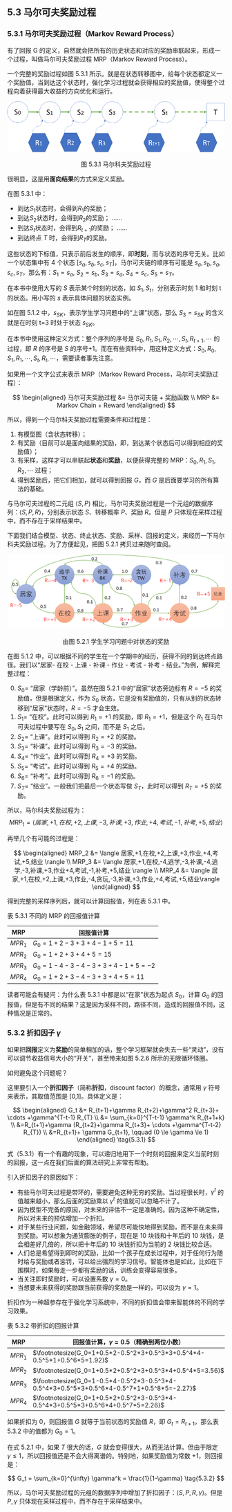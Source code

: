 
## 5.3 马尔可夫奖励过程

### 5.3.1 马尔可夫奖励过程（Markov Reward Process）

有了回报 G 的定义，自然就会把所有的历史状态和对应的奖励串联起来，形成一个过程，叫做马尔可夫奖励过程 MRP（Markov Reward Process）。

一个完整的奖励过程如图 5.3.1 所示。就是在状态转移图中，给每个状态都定义一个奖励值，当到达这个状态时，强化学习过程就会获得相应的奖励值，使得整个过程向着获得最大收益的方向优化和运行。

<center>
<img src="./img/MRP.png">

图 5.3.1 马尔科夫奖励过程
</center>

很明显，这是用**面向结果**的方式来定义奖励。

在图 5.3.1 中：
- 到达$S_1$状态时，会得到$R_1$的奖励；
- 到达$S_2$状态时，会得到$R_2$的奖励；
......
- 到达$S_t$状态时，会得到$R_{t+1}$的奖励；
......
- 到达终点 $T$ 时，会得到$R_{T}$的奖励。

这些状态的下标值，只表示前后发生的顺序，即**时刻**，而与状态的序号无关。比如一个状态集中有 4 个状态 $[s_a,s_b,s_c,s_T]$，马尔可夫链的顺序有可能是 $s_a,s_b,s_a,s_c,s_T$，那么有：$S_1=s_a,\ S_2=s_b,\ S_3=s_a,\ S_4=s_c,\ S_5=s_T$。

在本书中使用大写的 $S$ 表示某个时刻的状态，如 $S_1,S_t$，分别表示时刻 1 和时刻 t 的状态。用小写的 $s$ 表示具体问题的状态实例。

如在图 5.1.2 中，$s_{SK}$，表示学生学习问题中的“上课”状态，那么 $S_3=s_{SK}$ 的含义就是在时刻 t=3 时处于状态 $s_{SK}$。

在本书中使用这种定义方式：整个序列的序号是 $S_0,R_1,S_1,R_2,\cdots,S_t,R_{t+1},\cdots$ 的过程，即 $R$ 的序号是 $S$ 的序号+1。而在有些资料中，用这种定义方式：$S_0,R_0,S_1,R_1,\cdots,S_t,R_{t},\cdots$，需要读者事先注意。

如果用一个文字公式来表示 MRP（Markov Reward Process，马尔可夫奖励过程）：

$$
\begin{aligned}
马尔可夫奖励过程 &= 马尔可夫链 + 奖励函数
\\
MRP &= Markov Chain + Reward
\end{aligned}
$$

所以，得到一个马尔科夫奖励过程需要条件和过程是：
1. 有模型图（含状态转移）；
2. 有奖励（目前可以是面向结果的奖励，即，到达某个状态后可以得到相应的奖励值）；
3. 有采样，这样才可以串联起**状态**和**奖励**，以便获得完整的 MRP：$S_0,R_1,S_1,R_2,\cdots$ 过程；
4. 得到奖励后，把它们相加，就可以得到回报 $G$，而 $G$ 是后面要学习的所有算法的基础。

与马尔可夫过程的二元组 $\langle S,P \rangle$ 相比，马尔可夫奖励过程是一个元组的数据序列：$\langle S,P,R \rangle$，分别表示状态 $S$、转移概率 $P$、奖励 $R$。但是 $P$ 只体现在采样过程中，而不存在于采样结果中。

下面我们结合模型、状态、终止状态、奖励、采样、回报的定义，来经历一下马尔科夫奖励过程。为了方便起见，把图 5.2.1 拷贝过来随时查阅。

<center>
<img src="./img/Student-Reward.png">

由图 5.2.1 学生学习问题中对状态的奖励
</center>

在图 5.1.2 中，可以根据不同的学生在一个学期中的经历，获得不同的到达终点路径。我们以“居家- 在校 - 上课 - 补课 - 作业 - 考试 - 补考 - 结业。”为例，解释完整过程：

0. $S_0=$ “居家（学龄前）”。虽然在图 5.2.1 中的“居家”状态旁边标有 $R=-5$ 的奖励值，但是根据定义，作为 $S_0$ 状态，它是没有奖励值的，只有从别的状态转移到“居家”状态时，$R=-5$ 才会生效。
1. $S_1=$ “在校”。此时可以得到 $R_1=+1$ 的奖励，即 $R_1=+1$，但是这个 $R_1$ 在马尔可夫过程中要写在 $S_0,S_1$ 之间，而不是 $S_1$ 之后。
2. $S_2=$ “上课”。此时可以得到 $R_2=+2$ 的奖励。
3. $S_3=$ “补课”。此时可以得到 $R_3=-3$ 的奖励。
4. $S_4=$ “作业”。此时可以得到 $R_4=+3$ 的奖励。
5. $S_5=$ “考试”。此时可以得到 $R_5=+4$ 的奖励。
6. $S_6=$ “补考”。此时可以得到 $R_6=-1$ 的奖励。
7. $S_T=$ “结业”。一般我们把最后一个状态写做 $S_T$，此时可以得到 $R_T=+5$ 的奖励。

所以，马尔科夫奖励过程为：
$$
MRP_1 = \langle 居家,+1,在校,+2,上课,-3,补课,+3,作业,+4,考试,-1,补考,+5,结业 \rangle
$$

再举几个有可能的过程是：

$$
\begin{aligned}
MRP_2 &= \langle 居家,+1,在校,+2,上课,+3,作业,+4,考试,+5,结业 \rangle
\\
MRP_3 &= \langle 居家,+1,在校,-4,逃学,-3,补课,-4,逃学,-3,补课,+3,作业+4,考试,-1,补考,+5,结业 \rangle
\\
MRP_4 &= \langle 居家,+1,在校,+2,上课,+3,作业,-4,贪玩,-3,补课,+3,作业,+4,考试,+5,结业\rangle
\end{aligned}
$$

得到完整的采样序列后，就可以计算回报值，列在表 5.3.1 中。

表 5.3.1 不同的 MRP 的回报值计算

|MRP|回报值计算|
|-|-|
|$MPR_1$|$G_0=1+2-3+3+4-1+5=11$|
|$MPR_2$|$G_0=1+2+3+4+5=15$|
|$MPR_3$|$G_0=1-4-3-4-3+3+4-1+5=-2$|
|$MPR_4$|$G_0=1+2+3-4-3+3+4+5=11$|

读者可能会有疑问：为什么表 5.3.1 中都是以“在家”状态为起点 $S_0$，计算 $G_0$ 的回报值，但是有不同的结果？这是因为采样不同，路径不同，造成的回报值不同，这种情况是正常的。


### 5.3.2 折扣因子 $\gamma$

如果把**回报**定义为**奖励**的简单相加的话，整个学习框架就会失去一些“灵动”，没有可以调节收益信号大小的“开关”，甚至带来如图 5.2.6 所示的无限循环怪圈。

如何避免这个问题呢？

这里要引入一个**折扣因子**（简称**折扣**，discount factor）的概念，通常用 $\gamma$ 符号来表示，其取值范围是 [0,1]。具体定义是：

$$
\begin{aligned}
G_t &= R_{t+1}+\gamma R_{t+2}+\gamma^2 R_{t+3}+ \cdots +\gamma^{T-t-1} R_{T} 
\\
&= \sum_{k=0}^{T-t-1} \gamma^k R_{t+1+k}
\\
&=R_{t+1}+\gamma (R_{t+2}+\gamma R_{t+3}+ \cdots +\gamma^{T-t-2} R_{T})
\\
&=R_{t+1}+ \gamma G_{t+1}, \qquad (0 \le \gamma \le 1)
\end{aligned}
\tag{5.3.1}
$$

式（5.3.1）有一个有趣的现象，可以递归地用下一个时刻的回报来定义当前时刻的回报，这一点在我们后面的算法研究上非常有帮助。

引入折扣因子的原因如下：

- 有些马尔可夫过程是带环的，需要避免这种无穷的奖励。当过程很长时，$\gamma^t$ 的值越来越小，那么后面的奖励乘以 $\gamma^t$ 的值就可以忽略不计了。
- 因为模型不完备的原因，对未来的评估不一定是准确的。因为这种不确定性，所以对未来的预估增加一个折扣。
- 对于某些行业问题，如金融领域，希望尽可能快地得到奖励，而不是在未来得到奖励。可以想象为通货膨胀的例子，现在是 10 块钱和十年后的 10 块钱，是会相差好几倍的，所以把十年后的 10 块钱折扣为当前的 2 块钱比较合适。
- 人们总是希望得到即时的奖励，比如一个孩子在成长过程中，对于任何行为随时给与奖励或者惩罚，可以给出强烈的学习信号。智能体也是如此，比如在下围棋时，如果每走一步都有奖励的话，训练会变得容易很多。
- 当关注即时奖励时，可以设置系数 $\gamma=0$。
- 当想要未来获得的奖励跟当前获得的奖励是一样的，可以设为 $\gamma=1$。

折扣作为一种超参存在于强化学习系统中，不同的折扣值会带来智能体的不同的学习效果。


表 5.3.2 带折扣的回报计算

|MRP|回报值计算，$\gamma=0.5$（精确到两位小数）|
|-|-|
|$MPR_1$|$\footnotesize{G_0=1+0.5*2-0.5^2*3+0.5^3*3+0.5^4*4-0.5^5*1+0.5^6*5=1.92}$|
|$MPR_2$|$\footnotesize{G_0=1+0.5*2+0.5^2*3+0.5^3*4+0.5^4*5=3.56}$|
|$MPR_3$|$\footnotesize{G_0=1-0.5*4-0.5^2*3-0.5^3*4-0.5^4*3+0.5^5*3+0.5^6*4-0.5^7*1+0.5^8*5=-2.27}$|
|$MPR_4$|$\footnotesize{G_0=1+0.5*2+0.5^2*3-0.5^3*4-0.5^4*3+0.5^5*3+0.5^6*4+0.5^7*5=2.26}$|

如果折扣为 0，则回报值 $G$ 就等于当前状态的奖励值 $R$，即 $G_t = R_{t+1}$，那么表 5.3.2 中的值都为 $G_0=1$。

在式 5.2.1 中，如果 $T$ 很大的话，$G$ 就会变得很大，从而无法计算。但由于限定 $\gamma \le 1$，所以回报值还是不会大得离谱的。特别地，如果奖励值为常数 +1，则回报是：

$$
G_t = \sum_{k=0}^{\infty} \gamma^k = \frac{1}{1-\gamma} \tag{5.3.2}
$$

所以，马尔可夫奖励过程的元组的数据序列中增加了折扣因子：$\langle S,P,R,\gamma\rangle$。但是 $P,\gamma$ 只体现在采样过程中，而不存在于采样结果中。

